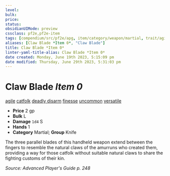 ```yaml
---
level:
bulk:
price:
status:
obsidianUIMode: preview
cssclass: pf2e,pf2e-item
tags: [compendium/src/pf2e/apg, item/category/weapon/martial, trait/agile, trait/catfolk, trait/deadly-d8, trait/disarm, trait/finesse, trait/uncommon, trait/versatile-p]
aliases: [Claw Blade *Item 0*, "Claw Blade"]
title: Claw Blade *Item 0*
linter-yaml-title-alias: Claw Blade *Item 0*
date created: Monday, June 19th 2023, 5:15:09 pm
date modified: Thursday, June 29th 2023, 5:31:03 pm
---
```


# Claw Blade *Item 0*

[agile](rules/traits/agile.md) [catfolk](rules/traits/catfolk-b1.md) [deadly <d8>](rules/traits/deadly.md) [disarm](rules/traits/disarm.md) [finesse](rules/traits/finesse.md) [uncommon](rules/traits/uncommon.md) [versatile <p>](rules/traits/versatile.md)  

- **Price** 2 gp
- **Bulk** L
- **Damage** `1d4` S
- **Hands** 1
- **Category** Martial; **Group** Knife

The three parallel blades of this handheld weapon extend between the fingers to resemble the natural claws of the amurruns who created them, providing a way for those catfolk without suitable natural claws to share the fighting customs of their kin.

*Source: Advanced Player's Guide p. 248*
